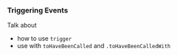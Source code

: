 ### Triggering Events

Talk about

- how to use `trigger`
- use with `toHaveBeenCalled` and `.toHaveBeenCalledWith`
